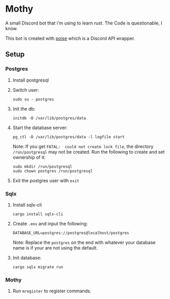 # Mothy

A small Discord bot that i'm using to learn rust. The Code is questionable, I know.

This bot is created with [poise](https://github.com/serenity-rs/poise/) which is a Discord API wrapper.

## Setup

### Postgres

1. Install postgresql

2. Switch user:

    ```
    sudo su - postgres
    ```

3. Init the db:

    ```
    initdb -D /var/lib/postgres/data
    ```

4. Start the database server:

    ```
    pg_ctl -D /var/lib/postgres/data -l logfile start
    ```

    Note: If you get `FATAL:  could not create lock file`, the directory `/run/postgresql` may not be created. Run the following to create and set ownership of it:

    ```
    sudo mkdir /run/postgresql
    sudo chown postgres /run/postgresql
    ```

5. Exit the postgres user with `exit`

### Sqlx

1. Install sqlx-cli

    ```
    cargo install sqlx-cli
    ```

2. Create `.env` and input the following:

    ```
    DATABASE_URL=postgres://postgres@localhost/postgres
    ```

    Note: Replace the `postgres` on the end with whatever your database name is if your are not using the default.

3. Init database:

    ```
    cargo sqlx migrate run
    ```

### Mothy

1. Run `mregister` to register commands.
